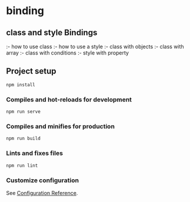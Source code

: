 # binding
## class and style Bindings
:- how to use class 
:- how to use a style
:- class with objects
:- class with array
:- class with conditions
:- style with property


## Project setup
```
npm install
```

### Compiles and hot-reloads for development
```
npm run serve
```

### Compiles and minifies for production
```
npm run build
```

### Lints and fixes files
```
npm run lint
```

### Customize configuration
See [Configuration Reference](https://cli.vuejs.org/config/).
